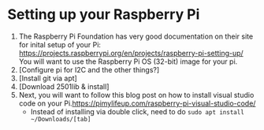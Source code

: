 # Setting up your Raspberry Pi
1. The Raspberry Pi Foundation has very good documentation on their site for inital setup of your Pi: https://projects.raspberrypi.org/en/projects/raspberry-pi-setting-up/
You will want to use the Raspberry Pi OS (32-bit) image for your pi.
2. [Configure pi for I2C and the other things?]
3. [Install git via apt]
4. [Download 2501lib & install]
5. Next, you will want to follow this blog post on how to install visual studio code on your Pi.https://pimylifeup.com/raspberry-pi-visual-studio-code/
     - Instead of installing via double click, need to do `sudo apt install ~/Downloads/[tab]`